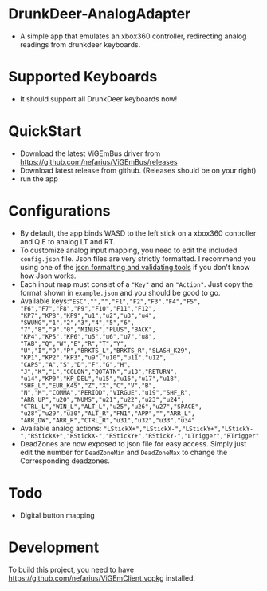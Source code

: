 # DrunkDeer-AnalogAdapter
 - A simple app that emulates an xbox360 controller, redirecting analog readings from drunkdeer keyboards.
# Supported Keyboards
 - It should support all DrunkDeer keyboards now!
# QuickStart
 - Download the latest ViGEmBus driver from https://github.com/nefarius/ViGEmBus/releases
 - Download latest release from github. (Releases should be on your right)
 - run the app
# Configurations
 - By default, the app binds WASD to the left stick on a xbox360 controller and Q E to analog LT and RT.
 - To customize analog input mapping, you need to edit the included `config.json` file. Json files are very strictly formatted. I recommend you using one of the [json formatting and validating tools](https://jsonlint.com/) if you don't know how Json works.
 - Each input map must consist of a `"Key"` and an `"Action"`. Just copy the format shown in `example.json` and you should be good to go.
 - Available keys:```"ESC","","","F1","F2","F3","F4","F5",
"F6","F7","F8","F9","F10","F11","F12",
"KP7","KP8","KP9","u1","u2","u3","u4",
"SWUNG","1","2","3","4","5","6",
"7","8","9","0","MINUS","PLUS","BACK",
"KP4","KP5","KP6","u5","u6","u7","u8",
"TAB","Q","W","E","R","T","Y",
"U","I","O","P","BRKTS_L","BRKTS_R","SLASH_K29",
"KP1","KP2","KP3","u9","u10","u11","u12",
"CAPS","A","S","D","F","G","H",
"J","K","L","COLON","QOTATN","u13","RETURN",
"u14","KP0","KP_DEL","u15","u16","u17","u18",
"SHF_L","EUR_K45","Z","X","C","V","B",
"N","M","COMMA","PERIOD","VIRGUE","u19","SHF_R",
"ARR_UP","u20","NUMS","u21","u22","u23","u24",
"CTRL_L","WIN_L","ALT_L","u25","u26","u27","SPACE",
"u28","u29","u30","ALT_R","FN1","APP","","ARR_L",
"ARR_DW","ARR_R","CTRL_R","u31","u32","u33","u34" ```
 - Available analog actions: ```"LStickX+","LStickX-","LStickY+","LStickY-","RStickX+","RStickX-","RStickY+","RStickY-","LTrigger","RTrigger" ```
 - DeadZones are now exposed to json file for easy access. Simply just edit the number for `DeadZoneMin` and `DeadZoneMax` to change the Corresponding deadzones.
# Todo
- Digital button mapping
# Development
To build this project, you need to have https://github.com/nefarius/ViGEmClient.vcpkg installed.
